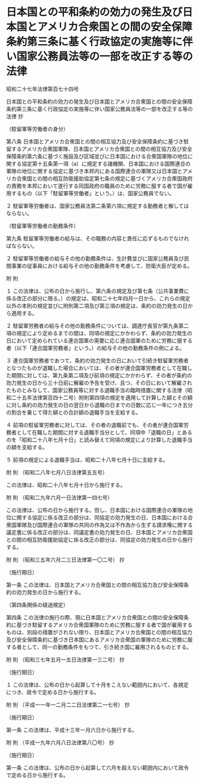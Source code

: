# 日本国との平和条約の効力の発生及び日本国とアメリカ合衆国との間の安全保障条約第三条に基く行政協定の実施等に伴い国家公務員法等の一部を改正する等の法律

昭和二十七年法律第百七十四号

日本国との平和条約の効力の発生及び日本国とアメリカ合衆国との間の安全保障条約第三条に基く行政協定の実施等に伴い国家公務員法等の一部を改正する等の法律 抄

（駐留軍等労働者の身分）

第八条 日本国とアメリカ合衆国との間の相互協力及び安全保障条約に基づき駐留するアメリカ合衆国軍隊、日本国とアメリカ合衆国との間の相互協力及び安全保障条約第六条に基づく施設及び区域並びに日本国における合衆国軍隊の地位に関する協定第十五条第一項（a）に規定する諸機関、日本国における国際連合の軍隊の地位に関する協定に基づき本邦内にある国際連合の軍隊又は日本国とアメリカ合衆国との間の相互防衛援助協定第七条の規定に基づくアメリカ合衆国政府の責務を本邦において遂行する同国政府の職員のために労務に服する者で国が雇用するもの（以下「駐留軍等労働者」という。）は、国家公務員でない。

２ 駐留軍等労働者は、国家公務員法第二条第六項に規定する勤務者と解してはならない。

（駐留軍等労働者の勤務条件）

第九条 駐留軍等労働者の給与は、その職務の内容と責任に応ずるものでなければならない。

２ 駐留軍等労働者の給与その他の勤務条件は、生計費並びに国家公務員及び民間事業の従事員における給与その他の勤務条件を考慮して、防衛大臣が定める。

附 則

１ この法律は、公布の日から施行し、第六条の規定及び第七条（公共事業費に係る改正の部分に限る。）の規定は、昭和二十七年四月一日から、これらの規定以外の本則の規定並びに附則第二項及び第三項の規定は、条約の効力発生の日から適用する。

２ 駐留軍労務者の給与その他の勤務条件については、調達庁長官が第九条第二項の規定により定めるまでの間は、同項の規定にかかわらず、条約の効力発生の日において定められている連合国軍の需要に応じ連合国軍のために労務に服する者（以下「連合国軍労務者」という。）の給与その他の勤務条件の例による。

３ 連合国軍労務者であつて、条約の効力発生の日において引続き駐留軍労務者となつたものが退職した場合においては、その者が連合国軍労務者として在職した期間に対しては、第九条第二項及び前項の規定にかかわらず、その者が条約の効力発生の日から三十日前に解雇の予告を受け、且つ、その日において解雇されたものとみなして、国家公務員等に対する退職手当の臨時措置に関する法律（昭和二十五年法律第百四十二号）附則第四項の規定を適用して計算した額とその額に対し条約の効力発生の日の翌日から退職の日までの日数に応じ一年につき五分の割合を乗じて得た額との合計額の退職手当を支給する。

４ 前項の駐留軍労務者に対しては、その者の退職前でも、その者が連合国軍労務者として在職した期間に対する退職手当分として、同項中「退職の日」とあるのを「昭和二十八年七月十日」と読み替えて同項の規定により計算した退職手当の額を支給する。

５ 前項の規定による退職手当は、昭和二十八年七月十日に支給する。

附 則 （昭和二八年七月八日法律第五五号）

この法律は、昭和二十八年七月十日から施行する。

附 則 （昭和二九年六月一日法律第一四七号）

この法律は、公布の日から施行する。但し、日本国における国際連合の軍隊の地位に関する協定に係る改正の部分は、同協定の効力発生の日、日本国における合衆国軍隊及び国際連合の軍隊の共同の作為又は不作為から生ずる請求権に関する議定書に係る改正の部分は、同議定書の効力発生の日、日本国とアメリカ合衆国との間の相互防衛援助協定に係る改正の部分は、同協定の効力発生の日から施行する。

附 則 （昭和三五年六月二三日法律第一〇二号） 抄

（施行期日）

第一条 この法律は、日本国とアメリカ合衆国との間の相互協力及び安全保障条約の効力発生の日から施行する。

（第四条関係の経過規定）

第四条 この法律の施行の際、現に日本国とアメリカ合衆国との間の安全保障条約に基づき駐留するアメリカ合衆国軍隊のために労務に服する者で国が雇用するものは、別段の措置がされない限り、日本国とアメリカ合衆国との間の相互協力及び安全保障条約に基づき日本国にあるアメリカ合衆国の軍隊のために労務に服する者として、同一の勤務条件をもつて、引き続き国に雇用されるものとする。

附 則 （昭和三七年五月一五日法律第一三二号） 抄

（施行期日）

１ この法律は、公布の日から起算して十月をこえない範囲内において、各規定につき、政令で定める日から施行する。

附 則 （平成一一年一二月二二日法律第二一七号） 抄

（施行期日）

第一条 この法律は、平成十三年一月六日から施行する。

附 則 （平成一九年六月八日法律第八〇号） 抄

（施行期日）

第一条 この法律は、公布の日から起算して六月を超えない範囲内において政令で定める日から施行する。
